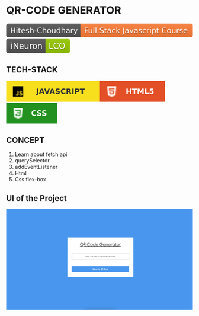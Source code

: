 # QR-CODE GENERATOR

![](./Image/68747470733a2f2f696d672e736869656c64732e696f2f62616467652f4869746573682d2d43686f7564686172792d46756c6c253230537461636b2532304a617661736372697074253230436f757273652d6f72616e6765.svg)![](./Image/68747470733a2f2f696d672e736869656c64732e696f2f62616467652f694e6575726f6e2d4c434f2d677265656e.svg)

## TECH-STACK
![](./Image/js.svg)![](./Image/html.svg)![](./Image/css.svg)

## CONCEPT
<ol>
 <li>Learn about fetch api</li>
 <li>querySelector</li>
 <li>addEventListener</li>
 <li>Html</li>
 <li>Css flex-box</li>
</ol>

## UI of the Project

![](./Image/Project.png)